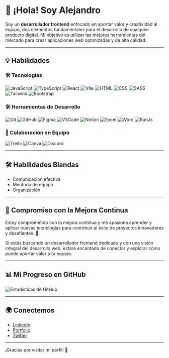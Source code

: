 # 👋 ¡Hola! Soy Alejandro

Soy un **desarrollador frontend** enfocado en aportar valor y creatividad al equipo, dos elementos fundamentales para el desarrollo de cualquier producto digital. Mi objetivo es utilizar las mejores herramientas del mercado para crear aplicaciones web optimizadas y de alta calidad.

---

## 💡 Habilidades

### 🛠️ Tecnologías
<p>
  <img src="https://img.shields.io/badge/JavaScript-F7DF1E?style=flat&logo=javascript&logoColor=black" alt="JavaScript" />
  <img src="https://img.shields.io/badge/TypeScript-007ACC?style=flat&logo=typescript&logoColor=white" alt="TypeScript" />
  <img src="https://img.shields.io/badge/React-61DAFB?style=flat&logo=react&logoColor=black" alt="React" />
  <img src="https://img.shields.io/badge/Vite-646CFF?style=flat&logo=vite&logoColor=white" alt="Vite" />
  <img src="https://img.shields.io/badge/HTML-E34F26?style=flat&logo=html5&logoColor=white" alt="HTML" />
  <img src="https://img.shields.io/badge/CSS-1572B6?style=flat&logo=css3&logoColor=white" alt="CSS" />
  <img src="https://img.shields.io/badge/SASS-CC6699?style=flat&logo=sass&logoColor=white" alt="SASS" />
  <img src="https://img.shields.io/badge/TailwindCSS-06B6D4?style=flat&logo=tailwind-css&logoColor=white" alt="Tailwind" />
  <img src="https://img.shields.io/badge/Bootstrap-7952B3?style=flat&logo=bootstrap&logoColor=white" alt="Bootstrap" />
</p>

### 🛠️ Herramientas de Desarrollo
<p>
  <img src="https://img.shields.io/badge/Git-F05032?style=flat&logo=git&logoColor=white" alt="Git" />
  <img src="https://img.shields.io/badge/GitHub-181717?style=flat&logo=github&logoColor=white" alt="GitHub" />
  <img src="https://img.shields.io/badge/Figma-F24E1E?style=flat&logo=figma&logoColor=white" alt="Figma" />
  <img src="https://img.shields.io/badge/VSCode-007ACC?style=flat&logo=visual-studio-code&logoColor=white" alt="VSCode" />
  <img src="https://img.shields.io/badge/Notion-000000?style=flat&logo=notion&logoColor=white" alt="Notion" />
  <img src="https://img.shields.io/badge/Excel-217346?style=flat&logo=microsoft-excel&logoColor=white" alt="Excel" />
  <img src="https://img.shields.io/badge/Word-2B579A?style=flat&logo=microsoft-word&logoColor=white" alt="Word" />
  <img src="https://img.shields.io/badge/RunJs-1B1F23?style=flat&logo=javascript&logoColor=white" alt="RunJs" />
</p>

### 🤝 Colaboración en Equipo
<p>
  <img src="https://img.shields.io/badge/Trello-0052CC?style=flat&logo=trello&logoColor=white" alt="Trello" />
  <img src="https://img.shields.io/badge/Canva-00C4CC?style=flat&logo=canva&logoColor=white" alt="Canva" />
  <img src="https://img.shields.io/badge/Discord-7289DA?style=flat&logo=discord&logoColor=white" alt="Discord" />
</p>

---

## 🛠️ Habilidades Blandas
- Comunicación efectiva
- Mentoría de equipo
- Organización

---

## 🚀 Compromiso con la Mejora Continua

Estoy comprometido con la mejora continua y me apasiona aprender y aplicar nuevas tecnologías para contribuir al éxito de proyectos innovadores y desafiantes. 🌟

Si estás buscando un desarrollador frontend dedicado y con una visión integral del desarrollo web, estaré encantado de conectar y explorar cómo puedo aportar valor a tu equipo.

---

## 📊 Mi Progreso en GitHub

![Estadísticas de GitHub](https://github-readme-stats.vercel.app/api?username=tu_usuario&show_icons=true&hide_border=true&theme=radical) 

---

## 🌍 Conectemos

- [LinkedIn](tu_linkedin)
- [Portfolio](tu_portafolio)
- [Twitter](tu_twitter)

---

¡Gracias por visitar mi perfil! 🎉
